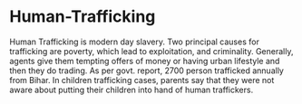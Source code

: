 # Human-Trafficking
Human Trafficking is modern day slavery. Two principal causes for trafficking are poverty, which lead to exploitation, and criminality. Generally, agents give them tempting offers of money or having urban lifestyle and then they do trading. As per govt. report, 2700 person trafficked annually from Bihar. In children trafficking cases, parents say that they were not aware about putting their children into hand of human traffickers.
